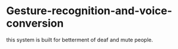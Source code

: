 # Gesture-recognition-and-voice-conversion
this system is built for betterment of deaf and mute people.
